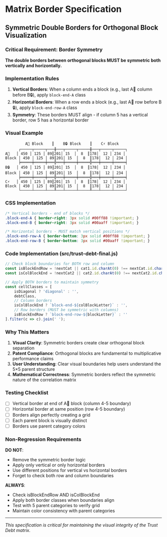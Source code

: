 # Matrix Border Specification
## Symmetric Double Borders for Orthogonal Block Visualization

### Critical Requirement: Border Symmetry

**The double borders between orthogonal blocks MUST be symmetric both vertically and horizontally.**

### Implementation Rules

1. **Vertical Borders**: When a column ends a block (e.g., last A🚀 column before B🔒), apply `block-end-A` class
2. **Horizontal Borders**: When a row ends a block (e.g., last A🚀 row before B🔒), apply `block-end-row-A` class
3. **Symmetry**: These borders MUST align - if column 5 has a vertical border, row 5 has a horizontal border

### Visual Example

```
         A🚀 Block    ║    B🔒 Block    ║    C⚡ Block
      ┌─────┬─────┬───╫───┬─────┬─────╫───┬─────┬─────┐
A🚀   │ 450 │ 125 │ 89║201│ 15  │  8  ║178│  12 │ 234 │
Block │ 450 │ 125 │ 89║201│ 15  │  8  ║178│  12 │ 234 │
      ╞═════╪═════╪═══╬═══╪═════╪═════╬═══╪═════╪═════╡
B🔒   │ 450 │ 125 │ 89║201│ 15  │  8  ║178│  12 │ 234 │
Block │ 450 │ 125 │ 89║201│ 15  │  8  ║178│  12 │ 234 │
      ╞═════╪═════╪═══╬═══╪═════╪═════╬═══╪═════╪═════╡
C⚡   │ 450 │ 125 │ 89║201│ 15  │  8  ║178│  12 │ 234 │
Block │ 450 │ 125 │ 89║201│ 15  │  8  ║178│  12 │ 234 │
      └─────┴─────┴───╨───┴─────┴─────╨───┴─────┴─────┘
```

### CSS Implementation

```css
/* Vertical borders - end of blocks */
.block-end-A { border-right: 3px solid #00ff88 !important; }
.block-end-B { border-right: 3px solid #00aaff !important; }

/* Horizontal borders - MUST match vertical positions */
.block-end-row-A { border-bottom: 3px solid #00ff88 !important; }
.block-end-row-B { border-bottom: 3px solid #00aaff !important; }
```

### Code Implementation (src/trust-debt-final.js)

```javascript
// Check block boundaries for BOTH row and column
const isBlockEndRow = !nextCat || cat1.id.charAt(0) !== nextCat.id.charAt(0);
const isColBlockEnd = !nextCat2 || cat2.id.charAt(0) !== nextCat2.id.charAt(0);

// Apply BOTH borders to maintain symmetry
const cellClasses = [
    isDiagonal ? 'diagonal' : '',
    debtClass,
    // Column borders
    isColBlockEnd ? `block-end-${colBlockLetter}` : '',
    // Row borders (MUST be symmetric with columns)
    isBlockEndRow ? `block-end-row-${blockLetter}` : ''
].filter(c => c).join(' ');
```

### Why This Matters

1. **Visual Clarity**: Symmetric borders create clear orthogonal block separation
2. **Patent Compliance**: Orthogonal blocks are fundamental to multiplicative performance claims
3. **User Understanding**: Clear visual boundaries help users understand the 5×5 parent structure
4. **Mathematical Correctness**: Symmetric borders reflect the symmetric nature of the correlation matrix

### Testing Checklist

- [ ] Vertical border at end of A🚀 block (column 4-5 boundary)
- [ ] Horizontal border at same position (row 4-5 boundary)
- [ ] Borders align perfectly creating a grid
- [ ] Each parent block is visually distinct
- [ ] Borders use parent category colors

### Non-Regression Requirements

**DO NOT**:
- Remove the symmetric border logic
- Apply only vertical or only horizontal borders
- Use different positions for vertical vs horizontal borders
- Forget to check both row and column boundaries

**ALWAYS**:
- Check isBlockEndRow AND isColBlockEnd
- Apply both border classes when boundaries align
- Test with 5 parent categories to verify grid
- Maintain color consistency with parent categories

---

*This specification is critical for maintaining the visual integrity of the Trust Debt matrix.*